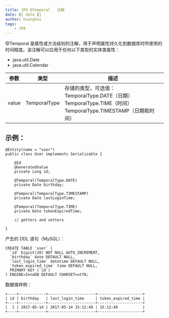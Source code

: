 ```yaml
---
title: JPA @Temporal   注解
date: {{ date }}
author: huangkai
tags: 
	- JPA
---
```


@Temporal 是属性或方法级别的注解，用于声明属性持久化到数据库时所使用的时间精度。该注解可以应用于任何以下类型的实体类属性：
- java.util.Date
- java.util.Calendar


|参数|类型|描述|
|:---:|:---:|---|
|value|TemporalType|存储的类型，可选值：<br/>TemporalType.DATE（日期）<br/>TemporalType.TIME（时间）<br/>TemporalType.TIMESTAMP（日期和时间）|

## 示例： ##

```
@Entity(name = "user")
public class User implements Serializable {
    
    @Id
    @GeneratedValue
    private Long id;
    
    @Temporal(TemporalType.DATE)
    private Date birthday;
    
    @Temporal(TemporalType.TIMESTAMP)
    private Date lastLoginTime;
    
    @Temporal(TemporalType.TIME)
    private Date tokenExpiredTime;
    
    // getters and setters
    
}
```

产生的 DDL 语句（MySQL）：
```
CREATE TABLE `user` (
  `id` bigint(20) NOT NULL AUTO_INCREMENT,
  `birthday` date DEFAULT NULL,
  `last_login_time` datetime DEFAULT NULL,
  `token_expired_time` time DEFAULT NULL,
  PRIMARY KEY (`id`)
) ENGINE=InnoDB DEFAULT CHARSET=utf8;
```

数据值样例：
```
+----+------------+---------------------+--------------------+
| id | birthday   | last_login_time     | token_expired_time |
+----+------------+---------------------+--------------------+
|  1 | 2017-05-14 | 2017-05-14 15:12:49 | 15:12:49           |
+----+------------+---------------------+--------------------+
```